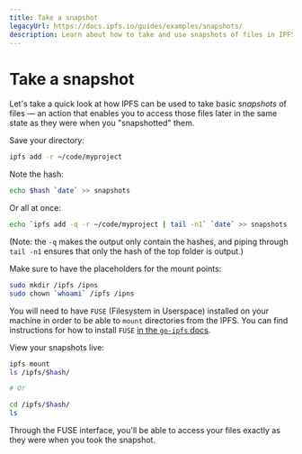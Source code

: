 ```yaml
---
title: Take a snapshot
legacyUrl: https://docs.ipfs.io/guides/examples/snapshots/
description: Learn about how to take and use snapshots of files in IPFS, the InterPlanetary File System.
---
```


# Take a snapshot

Let's take a quick look at how IPFS can be used to take basic _snapshots_ of files — an action that enables you to access those files later in the same state as they were when you "snapshotted" them.

Save your directory:

```bash
ipfs add -r ~/code/myproject
```

Note the hash:

```bash
echo $hash `date` >> snapshots
```

Or all at once:

```bash
echo `ipfs add -q -r ~/code/myproject | tail -n1` `date` >> snapshots
```

(Note: the `-q` makes the output only contain the hashes, and piping through `tail -n1` ensures that only the hash of the top folder is output.)

Make sure to have the placeholders for the mount points:

```bash
sudo mkdir /ipfs /ipns
sudo chown `whoami` /ipfs /ipns
```

You will need to have `FUSE` (Filesystem in Userspace) installed on your machine in order to be able to `mount` directories from the IPFS. You can find instructions for how to install `FUSE` [in the `go-ipfs` docs](https://github.com/ipfs/go-ipfs/blob/master/docs/fuse.md).

View your snapshots live:

```bash
ipfs mount
ls /ipfs/$hash/

# Or

cd /ipfs/$hash/
ls
```

Through the FUSE interface, you'll be able to access your files exactly as they were when you took the snapshot.
